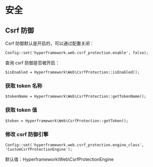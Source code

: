 # 安全
## Csrf 防御
Csrf 防御默认是开启的，可以通过配置关闭：
```.php
Config::set('hyperframework.web.csrf_protection.enable', false);
```
查询 csrf 防御是否被开启：
```.php
$isEnabled = Hyperframework\Web\CsrfProtection::isEnabled();
```

### 获取 token 名称
```.php
$tokenName = Hyperframework\Web\CsrfProtection::getTokenName();
```

### 获取 token 值
```.php
$token = Hyperframework\Web\CsrfProtection::getToken();
```

### 修改 csrf 防御引擎
```.php
Config::set('hyperframework.web.csrf_protection.engine_class', 'CustomCsrfProtectionEngine');
```
默认值：Hyperframework\Web\CsrfProtectionEngine
